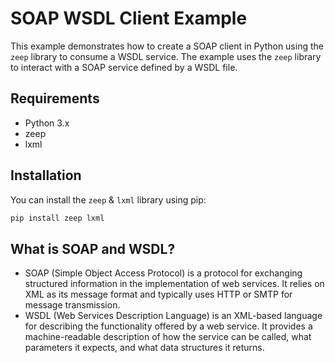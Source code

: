 # SOAP WSDL Client Example

This example demonstrates how to create a SOAP client in Python using the `zeep` library to consume a WSDL service. The
example uses the `zeep` library to interact with a SOAP service defined by a WSDL file.

## Requirements

- Python 3.x
- zeep
- lxml

## Installation

You can install the `zeep` & `lxml` library using pip:

```bash
pip install zeep lxml
```

## What is SOAP and WSDL?

- SOAP (Simple Object Access Protocol) is a protocol for exchanging structured information in the implementation of web
  services. It relies on XML as its message format and typically uses HTTP or SMTP for message transmission.
- WSDL (Web Services Description Language) is an XML-based language for describing the functionality offered by a web
  service. It provides a machine-readable description of how the service can be called, what parameters it expects, and
  what data structures it returns.